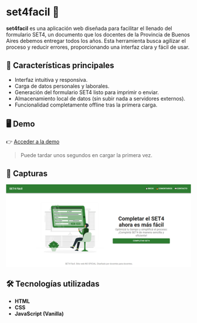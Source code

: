 # set4facil 📝

**set4facil** es una aplicación web diseñada para facilitar el llenado del formulario SET4, un documento que los docentes de la Provincia de Buenos Aires debemos entregar todos los años. Esta herramienta busca agilizar el proceso y reducir errores, proporcionando una interfaz clara y fácil de usar.

## 🚀 Características principales

- Interfaz intuitiva y responsiva.
- Carga de datos personales y laborales.
- Generación del formulario SET4 listo para imprimir o enviar.
- Almacenamiento local de datos (sin subir nada a servidores externos).
- Funcionalidad completamente offline tras la primera carga.

## 🖥️ Demo

👉 [Acceder a la demo](https://mterrera29.github.io/set4facil/)

> Puede tardar unos segundos en cargar la primera vez.

## 📸 Capturas

![Captura 1](./public/set4facil.png)

## 🛠️ Tecnologías utilizadas

- **HTML**
- **CSS**
- **JavaScript (Vanilla)**
